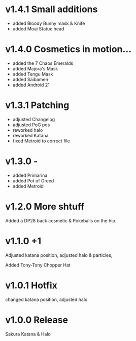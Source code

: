 # v1.4.1 Small additions
+ added Bloody Bunny mask & Knife
+ added Moai Statue head
# v1.4.0 Cosmetics in motion...
+ added the 7 Chaos Emeralds
+ added Majora's Mask
+ added Tengu Mask
+ added Saibamen
+ added Android 21
# v1.3.1 Patching
+ adjusted Changelog
+ adjusted PoG pos
+ reworked halo
+ reworked Katana
+ fixed Metroid to correct file
# v1.3.0 -
+ added Primarina
+ added Pot of Greed
+ added Metroid
# v1.2.0 More shtuff
Added a DP28 back cosmetic & Pokeballs on the hip.
# v1.1.0 +1
Adjusted katana position, adjusted halo & particles, 

Added Tony-Tony Chopper Hat
# v1.0.1 Hotfix
changed katana position, adjusted halo
# v1.0.0 Release
Sakura Katana & Halo
